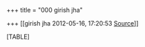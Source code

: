 +++
title = "000 girish jha"

+++
[[girish jha	2012-05-16, 17:20:53 [Source](https://groups.google.com/g/bvparishat/c/abKJ0D9tlIE)]]



[TABLE]

